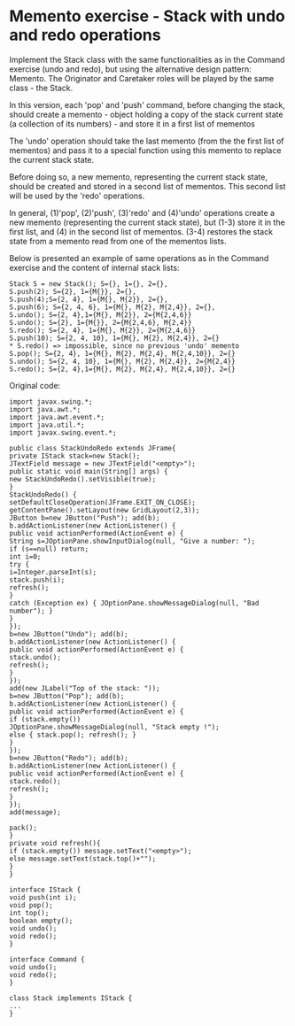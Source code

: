 # Memento exercise - Stack with undo and redo operations

Implement the Stack class with the same functionalities as in the Command exercise (undo and redo), but using the alternative design pattern: Memento. The Originator and Caretaker roles will be played by the same class - the Stack.

In this version, each 'pop' and 'push' command, before changing the stack, should create a memento - object holding a copy of the stack current state (a collection of its numbers) - and store it in a first list of mementos

The 'undo' operation should take the last memento (from the the first list of mementos) and pass it to a special function using this memento to replace the current stack state.

Before doing so, a new memento, representing the current stack state, should be created and stored in a second list of mementos. This second list will be used by the 'redo' operations.

In general, (1)'pop', (2)'push', (3)'redo' and (4)'undo' operations create a new memento (representing the current stack state), but (1-3) store it in the first list, and (4) in the second list of mementos.
(3-4) restores the stack state from a memento read from one of the mementos lists.

Below is presented an example of same operations as in the Command exercise and the content of internal stack lists:

```
Stack S = new Stack(); S={}, 1={}, 2={},
S.push(2); S={2}, 1={M{}}, 2={},
S.push(4);S={2, 4}, 1={M{}, M{2}}, 2={},
S.push(6); S={2, 4, 6}, 1={M{}, M{2}, M{2,4}}, 2={},
S.undo(); S={2, 4},1={M{}, M{2}}, 2={M{2,4,6}}
S.undo(); S={2}, 1={M{}}, 2={M{2,4,6}, M{2,4}}
S.redo(); S={2, 4}, 1={M{}, M{2}}, 2={M{2,4,6}}
S.push(10); S={2, 4, 10}, 1={M{}, M{2}, M{2,4}}, 2={}
* S.redo() => impossible, since no previous 'undo' memento
S.pop(); S={2, 4}, 1={M{}, M{2}, M{2,4}, M{2,4,10}}, 2={}
S.undo(); S={2, 4, 10}, 1={M{}, M{2}, M{2,4}}, 2={M{2,4}}
S.redo(); S={2, 4},1={M{}, M{2}, M{2,4}, M{2,4,10}}, 2={}
```

Original code:
```
import javax.swing.*;
import java.awt.*;
import java.awt.event.*;
import java.util.*;
import javax.swing.event.*;

public class StackUndoRedo extends JFrame{
private IStack stack=new Stack();
JTextField message = new JTextField("<empty>");
public static void main(String[] args) {
new StackUndoRedo().setVisible(true);
}
StackUndoRedo() {
setDefaultCloseOperation(JFrame.EXIT_ON_CLOSE);
getContentPane().setLayout(new GridLayout(2,3));
JButton b=new JButton("Push"); add(b);
b.addActionListener(new ActionListener() {
public void actionPerformed(ActionEvent e) {
String s=JOptionPane.showInputDialog(null, "Give a number: ");
if (s==null) return;
int i=0;
try {
i=Integer.parseInt(s);
stack.push(i);
refresh();
}
catch (Exception ex) { JOptionPane.showMessageDialog(null, "Bad number"); }
}
});
b=new JButton("Undo"); add(b);
b.addActionListener(new ActionListener() {
public void actionPerformed(ActionEvent e) {
stack.undo();
refresh();
}
});
add(new JLabel("Top of the stack: "));
b=new JButton("Pop"); add(b);
b.addActionListener(new ActionListener() {
public void actionPerformed(ActionEvent e) {
if (stack.empty())
JOptionPane.showMessageDialog(null, "Stack empty !");
else { stack.pop(); refresh(); }
}
});
b=new JButton("Redo"); add(b);
b.addActionListener(new ActionListener() {
public void actionPerformed(ActionEvent e) {
stack.redo();
refresh();
}
});
add(message);

pack();
}
private void refresh(){
if (stack.empty()) message.setText("<empty>");
else message.setText(stack.top()+"");
}
}

interface IStack {
void push(int i);
void pop();
int top();
boolean empty();
void undo();
void redo();
}

interface Command {
void undo();
void redo();
}

class Stack implements IStack {
...
}
```
